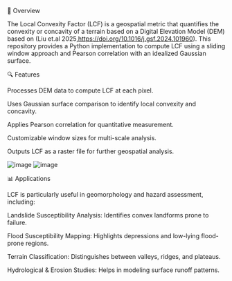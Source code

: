 📌 Overview

The Local Convexity Factor (LCF) is a geospatial metric that quantifies the convexity or concavity of a terrain based on a Digital Elevation Model (DEM) based on (Liu et.al 2025,https://doi.org/10.1016/j.gsf.2024.101960). This repository provides a Python implementation to compute LCF using a sliding window approach and Pearson correlation with an idealized Gaussian surface.

🔍 Features

Processes DEM data to compute LCF at each pixel.

Uses Gaussian surface comparison to identify local convexity and concavity.

Applies Pearson correlation for quantitative measurement.

Customizable window sizes for multi-scale analysis.

Outputs LCF as a raster file for further geospatial analysis.


![image](https://github.com/user-attachments/assets/e31c905a-8fa8-4762-a310-e5d504f25bbb)     ![image](https://github.com/user-attachments/assets/3ac38091-89e3-4929-8295-3d6f88c4b2d2)



📊 Applications

LCF is particularly useful in geomorphology and hazard assessment, including:

Landslide Susceptibility Analysis: Identifies convex landforms prone to failure.

Flood Susceptibility Mapping: Highlights depressions and low-lying flood-prone regions.

Terrain Classification: Distinguishes between valleys, ridges, and plateaus.

Hydrological & Erosion Studies: Helps in modeling surface runoff patterns.


